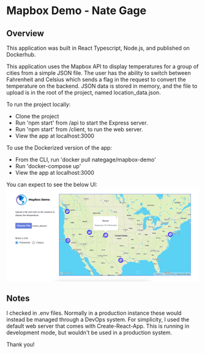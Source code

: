# Mapbox Demo - Nate Gage

## Overview

This application was built in React Typescript, Node.js, and published on Dockerhub.

This application uses the Mapbox API to display temperatures for a group of cities from a simple JSON file. The user has the ability to switch between Fahrenheit and Celsius which sends a flag in the request to convert the temperature on the backend. JSON data is stored in memory, and the file to upload is in the root of the project, named location_data.json.

To run the project locally:

- Clone the project
- Run 'npm start' from /api to start the Express server.
- Run 'npm start' from /client, to run the web server.
- View the app at localhost:3000

To use the Dockerized version of the app:

- From the CLI, run 'docker pull nategage/mapbox-demo'
- Run 'docker-compose up'
- View the app at localhost:3000

You can expect to see the below UI:
<img src="./client/public/screen shot.png" />

## Notes
I checked in .env files. Normally in a production instance these would instead be managed
through a DevOps system. For simplicity, I used the default web server that comes with Create-React-App. This is running in development mode, but wouldn't be used in a production system.  

Thank you!